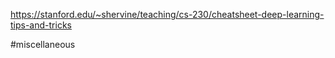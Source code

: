 https://stanford.edu/~shervine/teaching/cs-230/cheatsheet-deep-learning-tips-and-tricks

#miscellaneous 